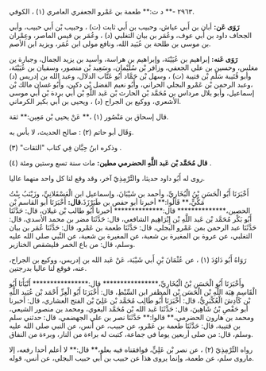 ٢٩٦٣ -** د ت:** طعمة بن عَمْرو الجعفري العامري (١) ، الكوفي.

**رَوَى عَن:** أبان بن أَبي عياش، وحبيب بن أَبي ثابت (ت) ، وحبيب بْن أَبي حبيب، وأبي الجحاف داود بن أَبي عوف، وعُمَر بن بيان التغلبي (د) ، وعُمَر بن قيس الماصر، وعِمْران بن موسى بن طلحة بن عُبَيد الله، ونافع مولى ابن عُمَر، ويزيد ابن الأصم.

**رَوَى عَنه:** إبراهيم بن عُيَيْنَة، وإبراهيم بن هراسة، وأسيد بن يزيد الجمال، وجبارة ين مغلس، وحسين بن علي الجعفي، وزافر بْن سُلَيْمان، وسَعِيد بْن منصور، وسفيان بن عُيَيْنَة، وأبو قُتَيبة سَلْم بْن قتيبة (ت) ، وسهل بْن حَمَّاد أَبُو عَتَّاب الدلال، وعبد الله بن إدريس (د) ،وعبد الرحمن بْن عَمْرو البجلي الحراني، وأَبُو نعيم الفضل بْن دكين، وأَبُو غسان مالك بْن إسماعيل، وأبو بلال مرداس بن مُحَمَّد بْن الحارث بْن عَبد اللَّهِ بْن أَبي بردة بْن أَبي موسى الأشعري، ووكيع بن الجراح (د) ، ويحيى بن أَبي بكير الكرماني.

قال إسحاق بن مَنْصُور (١) ،** عَنْ يحيى بْن مَعِين:** ثقة.

وَقَال أبو حاتم (٢) : صالح الحديث، لا بأس به.

وذكره ابنُ حِبَّان فِي كتاب "الثقات" (٣) .

**قال مُحَمَّد بْن عَبد اللَّهِ الحضرمي مطين:** مات سنة تسع وستين ومئة (٤) .

روى له أَبُو داود حديثا، والتِّرْمِذِيّ آخر، وقد وقع لنا كل واحد منهما عاليا.

أَخْبَرَنَا أَبُو الْحَسَنِ بْنُ الْبُخَارِيِّ، وأحمد بن شَيْبَانَ، وإسماعيل ابن الْعَسْقَلانِيِّ، وزَيْنَبُ بِنْتُ مَكِّيٍّ،** قَالُوا:** أخبرنا أبو حفص بن طَبَرْزَذَ،**قال:** أَخْبَرَنَا أبو القاسم بْن الحصين،************** قال:************** أخبرنا أَبُو طالب بْن غيلان، قال: حَدَّثَنَا أَبُو بَكْر مُحَمَّد بْن عَبد اللَّهِ بْن إِبْرَاهِيم الشافعي، قال: حَدَّثَنَا مضر بن محمد الأسدي، قال: حَدَّثَنَا عبد الرحمن بمن عَمْرو البجلي، قال: حَدَّثَنَا طعمة بن عَمْرو، قال: حَدَّثَنَا عُمَر بن بيان التغلبي، عن عروة بن المغيرة بن شعبة، عن المغيرة بن شعبة، عن النَّبي صلى الله عليه وسلم، قال: من باع الخمر فليشقص الخنازير.

رَوَاهُ أَبُو دَاوُدَ (١) ، عن عُثْمَانَ بْنِ أَبي شَيْبَة، عَنْ عَبد الله بن إدريس، ووكيع بن الجراح، عنه، فوقع لنا عاليا بدرجتين.

وأَخْبَرَنَا أَبُو الْحَسَنِ بْنُ الْبُخَارِيِّ،**************** قال:**************** أَنْبَأَنَا أَبُو الْقَاسِمِ هِبَة اللَّهِ بْن الْحَسَن بْن المظفر ابن السِّبْطِ، قال: أَخْبَرَنَا أَبُو الْعِزِّ أَحْمَد بْن عُبَيد اللَّهِ بْن كَادِشَ الْعُكْبَرِيُّ، قال: أَخْبَرَنَا أَبُو طَالِب مُحَمَّد بْن عَلِيّ بْن الفتح العشاري، قال: أخبرنا أبو حَفْصِ بْنُ شَاهِينَ، قال: حَدَّثَنَا عَبد الله بْن مُحَمَّد البغوي، ومحمد بن منصور الشيعي، ومحمد بن هارون الحضرمي،** قالوا:** حَدَّثَنَا نصر بن علي الجهضمي، قال: حدثني سلم بن قتيبة، قال: حَدَّثَنَا طعمة بن عَمْرو، عن حبيب، عن أنس، عن النبي صلى الله عليه وسلم، قال: من صلى أربعين يوما في جماعة، كتبت له براءة من النار، وبرءة من النفاق.

رواه التِّرْمِذِيّ (٢) ، عن نصر بْن عَلِيٍّ، فوافقناه فيه بعلو،** قال:** لا أعلم أحدا رفعه، إلا ماروى سلم، عن طعمة، وإنما يروى هذا عن حبيب بن أَبي حبيب البجلي، عن أنس، قوله.